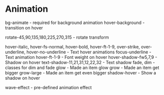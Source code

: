 # Animation

bg-animate - required for background animation
hover-background - transition on hover

rotate-45,90,135,180,225,270,315 - rotate transform

hover-italic, hover-fs-normal, hover-bold, hover-ft-1-9, over-strike,  over-underline, hover-no-underline - Text hover animations
focus-underline - Text animation
hover-ft-1-9 - Font weight on hover
hover-shadow-fw5,7,9 - Shadow on hover
text-shadow-11,21,31,12,22,32 - Text shadow
fade, dim - classes for dim and fade
glow - Made an item glow
grow - Made an item get bigger
grow-large - Made an item get even bigger
shadow-hover - Show a shadow on hover

wave-effect - pre-defined animation effect
